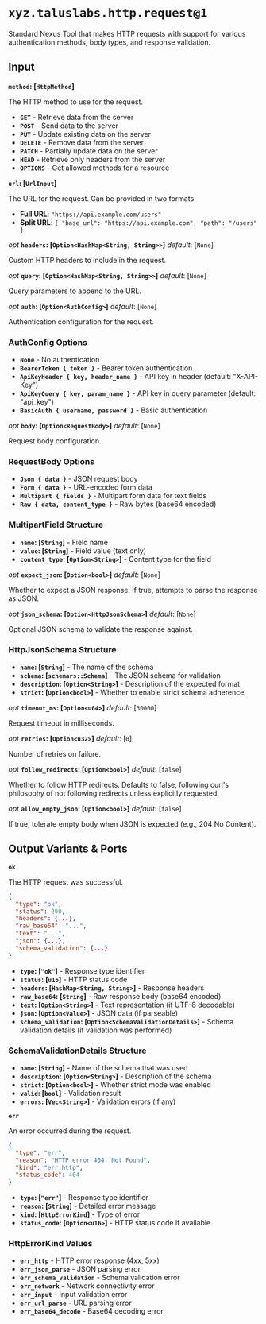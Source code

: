# `xyz.taluslabs.http.request@1`

Standard Nexus Tool that makes HTTP requests with support for various authentication methods, body types, and response validation.

## Input

**`method`: [`HttpMethod`]**

The HTTP method to use for the request.

- **`GET`** - Retrieve data from the server
- **`POST`** - Send data to the server
- **`PUT`** - Update existing data on the server
- **`DELETE`** - Remove data from the server
- **`PATCH`** - Partially update data on the server
- **`HEAD`** - Retrieve only headers from the server
- **`OPTIONS`** - Get allowed methods for a resource

**`url`: [`UrlInput`]**

The URL for the request. Can be provided in two formats:

- **Full URL**: `"https://api.example.com/users"`
- **Split URL**: `{ "base_url": "https://api.example.com", "path": "/users" }`

_opt_ **`headers`: [`Option<HashMap<String, String>>`]** _default_: [`None`]

Custom HTTP headers to include in the request.

_opt_ **`query`: [`Option<HashMap<String, String>>`]** _default_: [`None`]

Query parameters to append to the URL.

_opt_ **`auth`: [`Option<AuthConfig>`]** _default_: [`None`]

Authentication configuration for the request.

### AuthConfig Options

- **`None`** - No authentication
- **`BearerToken { token }`** - Bearer token authentication
- **`ApiKeyHeader { key, header_name }`** - API key in header (default: "X-API-Key")
- **`ApiKeyQuery { key, param_name }`** - API key in query parameter (default: "api_key")
- **`BasicAuth { username, password }`** - Basic authentication

_opt_ **`body`: [`Option<RequestBody>`]** _default_: [`None`]

Request body configuration.

### RequestBody Options

- **`Json { data }`** - JSON request body
- **`Form { data }`** - URL-encoded form data
- **`Multipart { fields }`** - Multipart form data for text fields
- **`Raw { data, content_type }`** - Raw bytes (base64 encoded)

### MultipartField Structure

- **`name`: [`String`]** - Field name
- **`value`: [`String`]** - Field value (text only)
- **`content_type`: [`Option<String>`]** - Content type for the field

_opt_ **`expect_json`: [`Option<bool>`]** _default_: [`None`]

Whether to expect a JSON response. If true, attempts to parse the response as JSON.

_opt_ **`json_schema`: [`Option<HttpJsonSchema>`]** _default_: [`None`]

Optional JSON schema to validate the response against.

### HttpJsonSchema Structure

- **`name`: [`String`]** - The name of the schema
- **`schema`: [`schemars::Schema`]** - The JSON schema for validation
- **`description`: [`Option<String>`]** - Description of the expected format
- **`strict`: [`Option<bool>`]** - Whether to enable strict schema adherence

_opt_ **`timeout_ms`: [`Option<u64>`]** _default_: [`30000`]

Request timeout in milliseconds.

_opt_ **`retries`: [`Option<u32>`]** _default_: [`0`]

Number of retries on failure.

_opt_ **`follow_redirects`: [`Option<bool>`]** _default_: [`false`]

Whether to follow HTTP redirects. Defaults to false, following curl's philosophy of not following redirects unless explicitly requested.

_opt_ **`allow_empty_json`: [`Option<bool>`]** _default_: [`false`]

If true, tolerate empty body when JSON is expected (e.g., 204 No Content).

## Output Variants & Ports

**`ok`**

The HTTP request was successful.

```json
{
  "type": "ok",
  "status": 200,
  "headers": {...},
  "raw_base64": "...",
  "text": "...",
  "json": {...},
  "schema_validation": {...}
}
```

- **`type`: [`"ok"`]** - Response type identifier
- **`status`: [`u16`]** - HTTP status code
- **`headers`: [`HashMap<String, String>`]** - Response headers
- **`raw_base64`: [`String`]** - Raw response body (base64 encoded)
- **`text`: [`Option<String>`]** - Text representation (if UTF-8 decodable)
- **`json`: [`Option<Value>`]** - JSON data (if parseable)
- **`schema_validation`: [`Option<SchemaValidationDetails>`]** - Schema validation details (if validation was performed)

### SchemaValidationDetails Structure

- **`name`: [`String`]** - Name of the schema that was used
- **`description`: [`Option<String>`]** - Description of the schema
- **`strict`: [`Option<bool>`]** - Whether strict mode was enabled
- **`valid`: [`bool`]** - Validation result
- **`errors`: [`Vec<String>`]** - Validation errors (if any)

**`err`**

An error occurred during the request.

```json
{
  "type": "err",
  "reason": "HTTP error 404: Not Found",
  "kind": "err_http",
  "status_code": 404
}
```

- **`type`: [`"err"`]** - Response type identifier
- **`reason`: [`String`]** - Detailed error message
- **`kind`: [`HttpErrorKind`]** - Type of error
- **`status_code`: [`Option<u16>`]** - HTTP status code if available

### HttpErrorKind Values

- **`err_http`** - HTTP error response (4xx, 5xx)
- **`err_json_parse`** - JSON parsing error
- **`err_schema_validation`** - Schema validation error
- **`err_network`** - Network connectivity error
- **`err_input`** - Input validation error
- **`err_url_parse`** - URL parsing error
- **`err_base64_decode`** - Base64 decoding error
